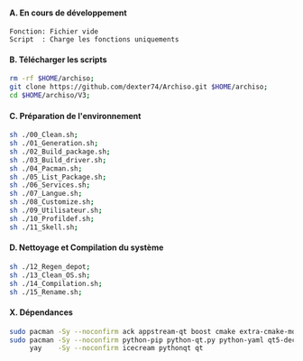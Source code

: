 #### A. En cours de développement
```
Fonction: Fichier vide
Script  : Charge les fonctions uniquements
```


#### B. Télécharger les scripts 
```bash
rm -rf $HOME/archiso;
git clone https://github.com/dexter74/Archiso.git $HOME/archiso;
cd $HOME/archiso/V3;
```


#### C. Préparation de l'environnement
```bash
sh ./00_Clean.sh;
sh ./01_Generation.sh;
sh ./02_Build_package.sh;
sh ./03_Build_driver.sh;
sh ./04_Pacman.sh;
sh ./05_List_Package.sh;
sh ./06_Services.sh;
sh ./07_Langue.sh;
sh ./08_Customize.sh;
sh ./09_Utilisateur.sh;
sh ./10_Profildef.sh;
sh ./11_Skell.sh;
```


#### D. Nettoyage et Compilation du système 
```bash
sh ./12_Regen_depot;
sh ./13_Clean_OS.sh;
sh ./14_Compilation.sh;
sh ./15_Rename.sh;
``` 

#### X. Dépendances
```bash
sudo pacman -Sy --noconfirm ack appstream-qt boost cmake extra-cmake-modules kcoreaddons kiconthemes kio kparts kservice kpmcore plasma-framework;
sudo pacman -Sy --noconfirm python-pip python-qt.py python-yaml qt5-declarative qt5-location qt5-tools qt5-xmlpatterns qt5-webengine yaml-cpp;
     yay    -Sy --noconfirm icecream pythonqt qt
```
